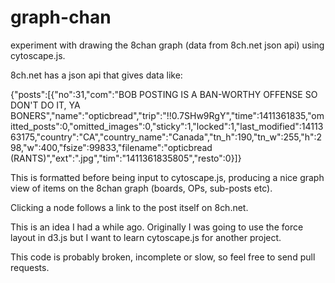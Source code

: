 # graph-chan
experiment with drawing the 8chan graph (data from 8ch.net json api) using cytoscape.js. 

8ch.net has a json api that gives data like:

{"posts":[{"no":31,"com":"BOB POSTING IS A BAN-WORTHY OFFENSE SO DON'T DO IT, YA BONERS","name":"opticbread","trip":"!!0.7SHw9RgY","time":1411361835,"omitted_posts":0,"omitted_images":0,"sticky":1,"locked":1,"last_modified":1411363175,"country":"CA","country_name":"Canada","tn_h":190,"tn_w":255,"h":298,"w":400,"fsize":99833,"filename":"opticbread (RANTS)","ext":".jpg","tim":"1411361835805","resto":0}]}

This is formatted before being input to cytoscape.js, producing a nice graph view of items on the 8chan graph (boards, OPs, sub-posts etc).

Clicking a node follows a link to the post itself on 8ch.net.

This is an idea I had a while ago. Originally I was going to use the force layout in d3.js but I want to learn cytoscape.js for another project.

This code is probably broken, incomplete or slow, so feel free to send pull requests.
